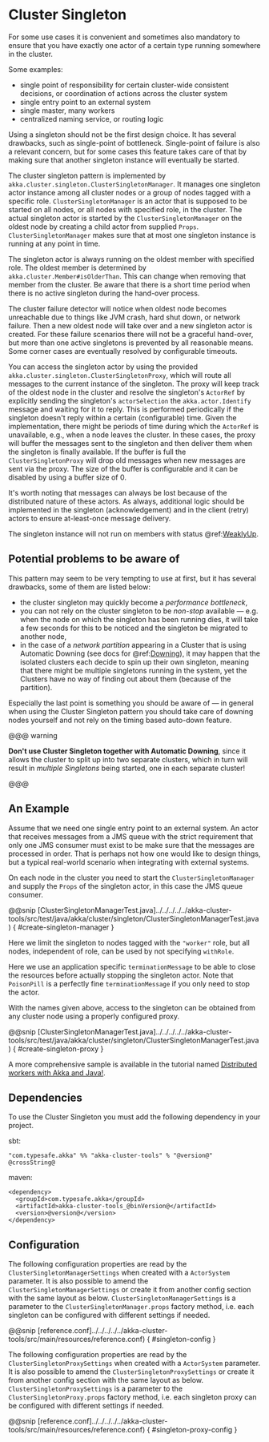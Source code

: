 # Cluster Singleton

For some use cases it is convenient and sometimes also mandatory to ensure that
you have exactly one actor of a certain type running somewhere in the cluster.

Some examples:

 * single point of responsibility for certain cluster-wide consistent decisions, or
coordination of actions across the cluster system
 * single entry point to an external system
 * single master, many workers
 * centralized naming service, or routing logic

Using a singleton should not be the first design choice. It has several drawbacks,
such as single-point of bottleneck. Single-point of failure is also a relevant concern,
but for some cases this feature takes care of that by making sure that another singleton
instance will eventually be started.

The cluster singleton pattern is implemented by `akka.cluster.singleton.ClusterSingletonManager`.
It manages one singleton actor instance among all cluster nodes or a group of nodes tagged with
a specific role. `ClusterSingletonManager` is an actor that is supposed to be started on
all nodes, or all nodes with specified role, in the cluster. The actual singleton actor is
started by the `ClusterSingletonManager` on the oldest node by creating a child actor from
supplied `Props`. `ClusterSingletonManager` makes sure that at most one singleton instance
is running at any point in time.

The singleton actor is always running on the oldest member with specified role.
The oldest member is determined by `akka.cluster.Member#isOlderThan`.
This can change when removing that member from the cluster. Be aware that there is a short time
period when there is no active singleton during the hand-over process.

The cluster failure detector will notice when oldest node becomes unreachable due to
things like JVM crash, hard shut down, or network failure. Then a new oldest node will
take over and a new singleton actor is created. For these failure scenarios there will
not be a graceful hand-over, but more than one active singletons is prevented by all
reasonable means. Some corner cases are eventually resolved by configurable timeouts.

You can access the singleton actor by using the provided `akka.cluster.singleton.ClusterSingletonProxy`,
which will route all messages to the current instance of the singleton. The proxy will keep track of
the oldest node in the cluster and resolve the singleton's `ActorRef` by explicitly sending the
singleton's `actorSelection` the `akka.actor.Identify` message and waiting for it to reply.
This is performed periodically if the singleton doesn't reply within a certain (configurable) time.
Given the implementation, there might be periods of time during which the `ActorRef` is unavailable,
e.g., when a node leaves the cluster. In these cases, the proxy will buffer the messages sent to the
singleton and then deliver them when the singleton is finally available. If the buffer is full
the `ClusterSingletonProxy` will drop old messages when new messages are sent via the proxy.
The size of the buffer is configurable and it can be disabled by using a buffer size of 0.

It's worth noting that messages can always be lost because of the distributed nature of these actors.
As always, additional logic should be implemented in the singleton (acknowledgement) and in the
client (retry) actors to ensure at-least-once message delivery.

The singleton instance will not run on members with status @ref:[WeaklyUp](cluster-usage.md#weakly-up-java).

## Potential problems to be aware of

This pattern may seem to be very tempting to use at first, but it has several drawbacks, some of them are listed below:

 * the cluster singleton may quickly become a *performance bottleneck*,
 * you can not rely on the cluster singleton to be *non-stop* available — e.g. when the node on which the singleton has
been running dies, it will take a few seconds for this to be noticed and the singleton be migrated to another node,
 * in the case of a *network partition* appearing in a Cluster that is using Automatic Downing  (see docs for
@ref:[Downing](cluster-usage.md#automatic-vs-manual-downing-java)),
it may happen that the isolated clusters each decide to spin up their own singleton, meaning that there might be multiple
singletons running in the system, yet the Clusters have no way of finding out about them (because of the partition).

Especially the last point is something you should be aware of — in general when using the Cluster Singleton pattern
you should take care of downing nodes yourself and not rely on the timing based auto-down feature.

@@@ warning

**Don't use Cluster Singleton together with Automatic Downing**,
since it allows the cluster to split up into two separate clusters, which in turn will result
in *multiple Singletons* being started, one in each separate cluster!

@@@

## An Example

Assume that we need one single entry point to an external system. An actor that
receives messages from a JMS queue with the strict requirement that only one
JMS consumer must exist to be make sure that the messages are processed in order.
That is perhaps not how one would like to design things, but a typical real-world
scenario when integrating with external systems.

On each node in the cluster you need to start the `ClusterSingletonManager` and
supply the `Props` of the singleton actor, in this case the JMS queue consumer.

@@snip [ClusterSingletonManagerTest.java]../../../../../akka-cluster-tools/src/test/java/akka/cluster/singleton/ClusterSingletonManagerTest.java) { #create-singleton-manager }

Here we limit the singleton to nodes tagged with the `"worker"` role, but all nodes, independent of
role, can be used by not specifying `withRole`.

Here we use an application specific `terminationMessage` to be able to close the
resources before actually stopping the singleton actor. Note that `PoisonPill` is a
perfectly fine `terminationMessage` if you only need to stop the actor.

With the names given above, access to the singleton can be obtained from any cluster node using a properly
configured proxy.

@@snip [ClusterSingletonManagerTest.java]../../../../../akka-cluster-tools/src/test/java/akka/cluster/singleton/ClusterSingletonManagerTest.java) { #create-singleton-proxy }

A more comprehensive sample is available in the tutorial named [Distributed workers with Akka and Java!](https://github.com/typesafehub/activator-akka-distributed-workers-java).

## Dependencies

To use the Cluster Singleton you must add the following dependency in your project.

sbt:

```
"com.typesafe.akka" %% "akka-cluster-tools" % "@version@" @crossString@
```

maven:

```
<dependency>
  <groupId>com.typesafe.akka</groupId>
  <artifactId>akka-cluster-tools_@binVersion@</artifactId>
  <version>@version@</version>
</dependency>
```

## Configuration

The following configuration properties are read by the `ClusterSingletonManagerSettings`
when created with a `ActorSystem` parameter. It is also possible to amend the `ClusterSingletonManagerSettings`
or create it from another config section with the same layout as below. `ClusterSingletonManagerSettings` is
a parameter to the `ClusterSingletonManager.props` factory method, i.e. each singleton can be configured
with different settings if needed.

@@snip [reference.conf]../../../../../akka-cluster-tools/src/main/resources/reference.conf) { #singleton-config }

The following configuration properties are read by the `ClusterSingletonProxySettings`
when created with a `ActorSystem` parameter. It is also possible to amend the `ClusterSingletonProxySettings`
or create it from another config section with the same layout as below. `ClusterSingletonProxySettings` is
a parameter to the `ClusterSingletonProxy.props` factory method, i.e. each singleton proxy can be configured
with different settings if needed.

@@snip [reference.conf]../../../../../akka-cluster-tools/src/main/resources/reference.conf) { #singleton-proxy-config }